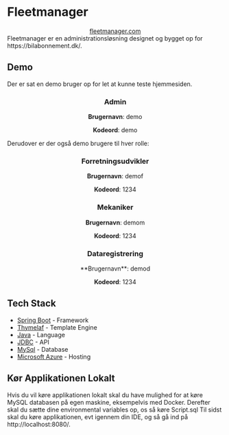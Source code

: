 # Fleetmanager
<div align="center">
  <a href="https://fleetmanager.azurewebsites.net/">fleetmanager.com</a>
</div>
Fleetmanager er en administrationsløsning designet og bygget op for https://bilabonnement.dk/.

## Demo
Der er sat en demo bruger op for let at kunne teste hjemmesiden.
<div align="center">
<h3> Admin </h3>

**Brugernavn**: demo
<br>

**Kodeord**: demo
</div>

Derudover er der også demo brugere til hver rolle:
<div align="center">
<h3> Forretningsudvikler </h3>

**Brugernavn**: demof
<br>

**Kodeord**: 1234

<h3>Mekaniker</h3>

**Brugernavn**: demom
<br>

**Kodeord**: 1234

<h3>Dataregistrering</h3>
**Brugernavn**: demod
<br>

**Kodeord**: 1234
</div>

## Tech Stack

- [Spring Boot](https://spring.io/projects/spring-boot) - Framework
- [Thymelaf](https://www.thymeleaf.org/) - Template Engine
- [Java](https://www.java.com/en/) - Language
- [JDBC](https://docs.oracle.com/javase/8/docs/technotes/guides/jdbc/) - API
- [MySql](https://www.mysql.com/) - Database
- [Microsoft Azure](https://azure.microsoft.com/en-us/) - Hosting

## Kør Applikationen Lokalt
Hvis du vil køre applikationen lokalt skal du have mulighed for at køre MySQL databasen på egen maskine, eksempelvis med Docker.
Derefter skal du sætte dine environmental variables op, os så køre Script.sql
Til sidst skal du køre applikationen, evt igennem din IDE, og så gå ind på http://localhost:8080/.



